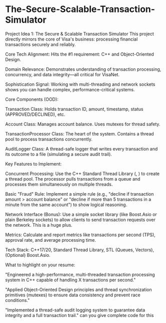 # The-Secure-Scalable-Transaction-Simulator
Project Idea 1: The Secure & Scalable Transaction Simulator
This project directly mirrors the core of Visa's business: processing financial transactions securely and reliably.

Core Tech Alignment: Hits the #1 requirement: C++ and Object-Oriented Design.

Domain Relevance: Demonstrates understanding of transaction processing, concurrency, and data integrity—all critical for VisaNet.

Sophistication Signal: Working with multi-threading and network sockets shows you can handle complex, performance-critical systems.


Core Components (OOD):

Transaction Class: Holds transaction ID, amount, timestamp, status (APPROVED/DECLINED), etc.

Account Class: Manages account balance. Uses mutexes for thread safety.

TransactionProcessor Class: The heart of the system. Contains a thread pool to process transactions concurrently.

AuditLogger Class: A thread-safe logger that writes every transaction and its outcome to a file (simulating a secure audit trail).

Key Features to Implement:

Concurrent Processing: Use the C++ Standard Thread Library (<thread>, <mutex>) to create a thread pool. The processor pulls transactions from a queue and processes them simultaneously on multiple threads.

Basic "Fraud" Rule: Implement a simple rule (e.g., "decline if transaction amount > account balance" or "decline if more than 5 transactions in a minute from the same account") to show logical reasoning.

Network Interface (Bonus): Use a simple socket library (like Boost.Asio or plain Berkeley sockets) to allow clients to send transaction requests over the network. This is a huge plus.

Metrics: Calculate and report metrics like transactions per second (TPS), approval rate, and average processing time.

Tech Stack: C++17/20, Standard Thread Library, STL (Queues, Vectors), (Optional) Boost.Asio.

What to highlight on your resume:

"Engineered a high-performance, multi-threaded transaction processing system in C++ capable of handling X transactions per second."

"Applied Object-Oriented Design principles and thread synchronization primitives (mutexes) to ensure data consistency and prevent race conditions."

"Implemented a thread-safe audit logging system to guarantee data integrity and a full transaction trail." can you give complete code for this
